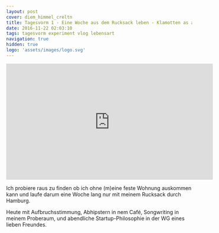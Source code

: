 ```yaml
---
layout: post
cover: diem_himmel_creltn
title: Tagesvorm 1 - Eine Woche aus dem Rucksack leben - Klamotten as a service
date: 2016-11-22 02:03:10
tags: tagesvorm experiment vlog lebensart
navigation: true
hidden: true
logo: 'assets/images/logo.svg'
---
```


<iframe width="560" height="315" src="https://www.youtube-nocookie.com/embed/ldKrN3Ev5Ns" frameborder="0" allow="autoplay; encrypted-media" allowfullscreen></iframe>

Ich probiere raus zu finden ob ich ohne (m)eine feste Wohnung auskommen kann und laufe darum eine Woche lang nur mit meinem Rucksack durch Hamburg.

Heute mit Aufbruchsstimmung, Abhipstern in nem Café, Songwriting in meinem Proberaum, und abendliche Startup-Philosophie in der WG eines lieben Freundes.
